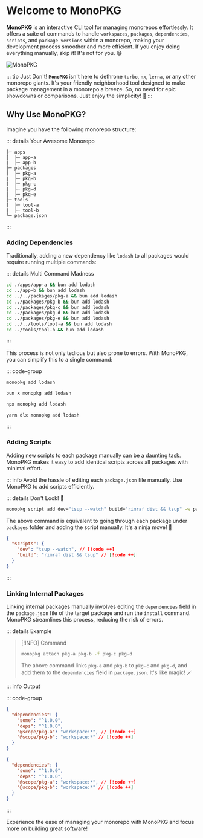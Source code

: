 # Welcome to MonoPKG

**MonoPKG** is an interactive CLI tool for managing monorepos effortlessly. It offers a suite of commands to handle
`workspaces`, `packages`, `dependencies`, `scripts`, and `package versions` within a monorepo, making your development
process
smoother and more efficient. If you enjoy doing everything manually, skip it! It's not for you. 😅

![MonoPKG](/overview.jpg)

::: tip Just Don't!
**`MonoPKG`** isn't here to dethrone `turbo`, `nx`, `lerna`, or any other monorepo giants. It's your friendly
neighborhood tool designed to make package management in a monorepo a breeze. So, no need for epic showdowns or
comparisons. Just enjoy the simplicity! 🍺
:::

## Why Use MonoPKG?

Imagine you have the following monorepo structure:

::: details Your Awesome Monorepo

```plaintext
├─ apps
|  ├─ app-a
|  ├─ app-b
├─ packages
|  ├─ pkg-a
|  ├─ pkg-b
|  ├─ pkg-c
|  ├─ pkg-d
|  ├─ pkg-e
├─ tools
|  ├─ tool-a
|  ├─ tool-b
└─ package.json
```

:::

### Adding Dependencies

Traditionally, adding a new dependency like `lodash` to all packages would require running multiple commands:

::: details Multi Command Madness

```sh
cd ./apps/app-a && bun add lodash
cd ../app-b && bun add lodash
cd ../../packages/pkg-a && bun add lodash
cd ../packages/pkg-b && bun add lodash
cd ../packages/pkg-c && bun add lodash
cd ../packages/pkg-d && bun add lodash
cd ../packages/pkg-e && bun add lodash
cd ../../tools/tool-a && bun add lodash
cd ../tools/tool-b && bun add lodash
```

:::

This process is not only tedious but also prone to errors. With MonoPKG, you can simplify this to a single command:

::: code-group

```sh [Global]
monopkg add lodash
```

```sh [Bun]
bun x monopkg add lodash
```

```sh [NPM]
npx monopkg add lodash
```

```sh [Yarn]
yarn dlx monopkg add lodash
```

:::

### Adding Scripts

Adding new scripts to each package manually can be a daunting task. MonoPKG makes it easy to add identical scripts
across all packages with minimal effort.

::: info
Avoid the hassle of editing each `package.json` file manually. Use MonoPKG to add scripts efficiently.

::: details Don't Look! 🥷

```sh
monopkg script add dev="tsup --watch" build="rimraf dist && tsup" -w packages
```

The above command is equivalent to going through each package under `packages` folder and adding the script manually.
It's a ninja move! 🥷

```json
{
  "scripts": {
    "dev": "tsup --watch", // [!code ++]
    "build": "rimraf dist && tsup" // [!code ++]
  }
}
```

:::

### Linking Internal Packages

Linking internal packages manually involves editing the `dependencies` field in the `package.json` file of the target
package and run the `install` command. MonoPKG streamlines this process, reducing the risk of errors.

::: details Example

> [!INFO] Command
> ```sh [command]
> monopkg attach pkg-a pkg-b -f pkg-c pkg-d
> ```
> The above command links `pkg-a` and `pkg-b` to `pkg-c` and `pkg-d`, and add them to the `dependencies` field in
> `package.json`. It's like magic! 🪄

::: info Output

::: code-group

```json [pkg-c/package.json]
{
  "dependencies": {
    "some": "^1.0.0",
    "deps": "^1.0.0",
    "@scope/pkg-a": "workspace:*", // [!code ++]
    "@scope/pkg-b": "workspace:*" // [!code ++]
  }
}
```

```json [pkg-d/package.json]
{
  "dependencies": {
    "some": "^1.0.0",
    "deps": "^1.0.0",
    "@scope/pkg-a": "workspace:*", // [!code ++]
    "@scope/pkg-b": "workspace:*" // [!code ++]
  }
}
```

:::

Experience the ease of managing your monorepo with MonoPKG and focus more on building great software!

